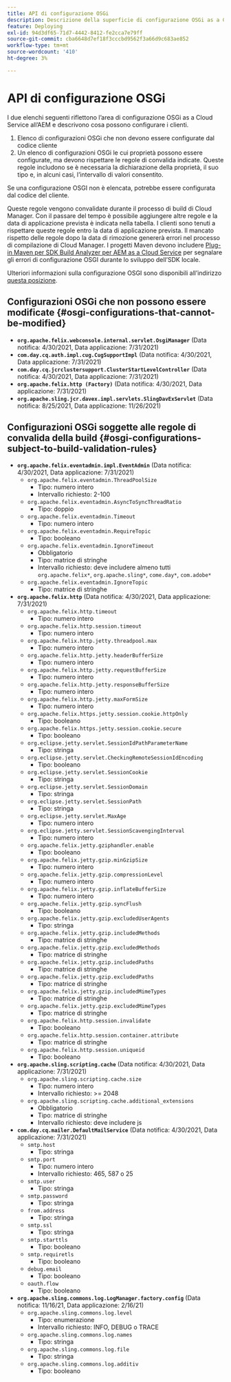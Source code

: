 ```yaml
---
title: API di configurazione OSGi
description: Descrizione della superficie di configurazione OSGi as a Cloud Service per AEM
feature: Deploying
exl-id: 94d3df65-71d7-4442-8412-fe2cca7e79ff
source-git-commit: cba6648d7ef18f3cccbd9562f3a66d9c683ae852
workflow-type: tm+mt
source-wordcount: '410'
ht-degree: 3%

---
```


# API di configurazione OSGi

I due elenchi seguenti riflettono l’area di configurazione OSGi as a Cloud Service all’AEM e descrivono cosa possono configurare i clienti.

1. Elenco di configurazioni OSGi che non devono essere configurate dal codice cliente
1. Un elenco di configurazioni OSGi le cui proprietà possono essere configurate, ma devono rispettare le regole di convalida indicate. Queste regole includono se è necessaria la dichiarazione della proprietà, il suo tipo e, in alcuni casi, l’intervallo di valori consentito.

Se una configurazione OSGI non è elencata, potrebbe essere configurata dal codice del cliente.

Queste regole vengono convalidate durante il processo di build di Cloud Manager. Con il passare del tempo è possibile aggiungere altre regole e la data di applicazione prevista è indicata nella tabella. I clienti sono tenuti a rispettare queste regole entro la data di applicazione prevista. Il mancato rispetto delle regole dopo la data di rimozione genererà errori nel processo di compilazione di Cloud Manager. I progetti Maven devono includere [Plug-in Maven per SDK Build Analyzer per AEM as a Cloud Service](https://experienceleague.adobe.com/docs/experience-manager-core-components/using/developing/archetype/build-analyzer-maven-plugin.html?lang=it) per segnalare gli errori di configurazione OSGI durante lo sviluppo dell’SDK locale.

Ulteriori informazioni sulla configurazione OSGI sono disponibili all’indirizzo [questa posizione](/help/implementing/deploying/configuring-osgi.md).

## Configurazioni OSGi che non possono essere modificate {#osgi-configurations-that-cannot-be-modified}

* **`org.apache.felix.webconsole.internal.servlet.OsgiManager`** (Data notifica: 4/30/2021, Data applicazione: 7/31/2021)
* **`com.day.cq.auth.impl.cug.CugSupportImpl`** (Data notifica: 4/30/2021, Data applicazione: 7/31/2021)
* **`com.day.cq.jcrclustersupport.ClusterStartLevelController`** (Data notifica: 4/30/2021, Data applicazione: 7/31/2021)
* **`org.apache.felix.http (Factory)`** (Data notifica: 4/30/2021, Data applicazione: 7/31/2021)
* **`org.apache.sling.jcr.davex.impl.servlets.SlingDavExServlet`** (Data notifica: 8/25/2021, Data applicazione: 11/26/2021)

## Configurazioni OSGi soggette alle regole di convalida della build {#osgi-configurations-subject-to-build-validation-rules}

* **`org.apache.felix.eventadmin.impl.EventAdmin`** (Data notifica: 4/30/2021, Data applicazione: 7/31/2021)
   * `org.apache.felix.eventadmin.ThreadPoolSize`
      * Tipo: numero intero
      * Intervallo richiesto: 2-100
   * `org.apache.felix.eventadmin.AsyncToSyncThreadRatio`
      * Tipo: doppio
   * `org.apache.felix.eventadmin.Timeout`
      * Tipo: numero intero
   * `org.apache.felix.eventadmin.RequireTopic`
      * Tipo: booleano
   * `org.apache.felix.eventadmin.IgnoreTimeout`
      * Obbligatorio
      * Tipo: matrice di stringhe
      * Intervallo richiesto: deve includere almeno tutti `org.apache.felix*`, `org.apache.sling*`, `come.day*`, `com.adobe*`
   * `org.apache.felix.eventadmin.IgnoreTopic`
      * Tipo: matrice di stringhe
* **`org.apache.felix.http`** (Data notifica: 4/30/2021, Data applicazione: 7/31/2021)
   * `org.apache.felix.http.timeout`
      * Tipo: numero intero
   * `org.apache.felix.http.session.timeout`
      * Tipo: numero intero
   * `org.apache.felix.http.jetty.threadpool.max`
      * Tipo: numero intero
   * `org.apache.felix.http.jetty.headerBufferSize`
      * Tipo: numero intero
   * `org.apache.felix.http.jetty.requestBufferSize`
      * Tipo: numero intero
   * `org.apache.felix.http.jetty.responseBufferSize`
      * Tipo: numero intero
   * `org.apache.felix.http.jetty.maxFormSize`
      * Tipo: numero intero
   * `org.apache.felix.https.jetty.session.cookie.httpOnly`
      * Tipo: booleano
   * `org.apache.felix.https.jetty.session.cookie.secure`
      * Tipo: booleano
   * `org.eclipse.jetty.servlet.SessionIdPathParameterName`
      * Tipo: stringa
   * `org.eclipse.jetty.servlet.CheckingRemoteSessionIdEncoding`
      * Tipo: booleano
   * `org.eclipse.jetty.servlet.SessionCookie`
      * Tipo: stringa
   * `org.eclipse.jetty.servlet.SessionDomain`
      * Tipo: stringa
   * `org.eclipse.jetty.servlet.SessionPath`
      * Tipo: stringa
   * `org.eclipse.jetty.servlet.MaxAge`
      * Tipo: numero intero
   * `org.eclipse.jetty.servlet.SessionScavengingInterval`
      * Tipo: numero intero
   * `org.apache.felix.jetty.gziphandler.enable`
      * Tipo: booleano
   * `org.apache.felix.jetty.gzip.minGzipSize`
      * Tipo: numero intero
   * `org.apache.felix.jetty.gzip.compressionLevel`
      * Tipo: numero intero
   * `org.apache.felix.jetty.gzip.inflateBufferSize`
      * Tipo: numero intero
   * `org.apache.felix.jetty.gzip.syncFlush`
      * Tipo: booleano
   * `org.apache.felix.jetty.gzip.excludedUserAgents`
      * Tipo: stringa
   * `org.apache.felix.jetty.gzip.includedMethods`
      * Tipo: matrice di stringhe
   * `org.apache.felix.jetty.gzip.excludedMethods`
      * Tipo: matrice di stringhe
   * `org.apache.felix.jetty.gzip.includedPaths`
      * Tipo: matrice di stringhe
   * `org.apache.felix.jetty.gzip.excludedPaths`
      * Tipo: matrice di stringhe
   * `org.apache.felix.jetty.gzip.includedMimeTypes`
      * Tipo: matrice di stringhe
   * `org.apache.felix.jetty.gzip.excludedMimeTypes`
      * Tipo: matrice di stringhe
   * `org.apache.felix.http.session.invalidate`
      * Tipo: booleano
   * `org.apache.felix.http.session.container.attribute`
      * Tipo: matrice di stringhe
   * `org.apache.felix.http.session.uniqueid`
      * Tipo: booleano
* **`org.apache.sling.scripting.cache`** (Data notifica: 4/30/2021, Data applicazione: 7/31/2021)
   * `org.apache.sling.scripting.cache.size`
      * Tipo: numero intero
      * Intervallo richiesto: >= 2048
   * `org.apache.sling.scripting.cache.additional_extensions`
      * Obbligatorio
      * Tipo: matrice di stringhe
      * Intervallo richiesto: deve includere js
* **`com.day.cq.mailer.DefaultMailService`** (Data notifica: 4/30/2021, Data applicazione: 7/31/2021)
   * `smtp.host`
      * Tipo: stringa
   * `smtp.port`
      * Tipo: numero intero
      * Intervallo richiesto: 465, 587 o 25
   * `smtp.user`
      * Tipo: stringa
   * `smtp.password`
      * Tipo: stringa
   * `from.address`
      * Tipo: stringa
   * `smtp.ssl`
      * Tipo: stringa
   * `smtp.starttls`
      * Tipo: booleano
   * `smtp.requiretls`
      * Tipo: booleano
   * `debug.email`
      * Tipo: booleano
   * `oauth.flow`
      * Tipo: booleano
* **`org.apache.sling.commons.log.LogManager.factory.config`** (Data notifica: 11/16/21, Data applicazione: 2/16/21)
   * `org.apache.sling.commons.log.level`
      * Tipo: enumerazione
      * Intervallo richiesto: INFO, DEBUG o TRACE
   * `org.apache.sling.commons.log.names`
      * Tipo: stringa
   * `org.apache.sling.commons.log.file`
      * Tipo: stringa
   * `org.apache.sling.commons.log.additiv`
      * Tipo: booleano
